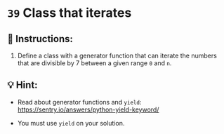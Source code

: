 # `39` Class that iterates

## 📝 Instructions:

1. Define a class with a generator function that can iterate the numbers that are divisible by 7 between a given range `0` and `n`.

## 💡 Hint:

+ Read about generator functions and `yield`: https://sentry.io/answers/python-yield-keyword/

+ You must use `yield` on your solution.
